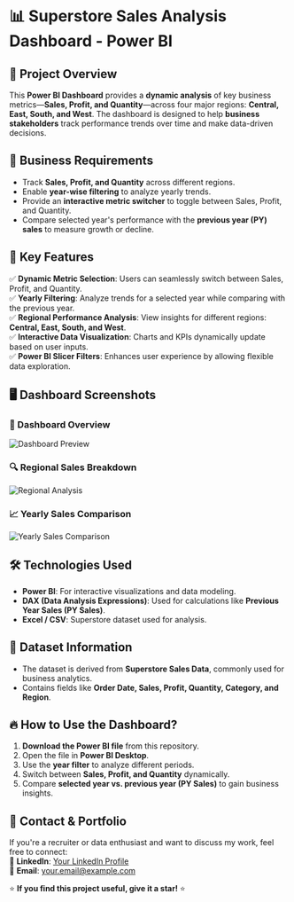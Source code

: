 # 📊 Superstore Sales Analysis Dashboard - Power BI

## 📝 Project Overview
This **Power BI Dashboard** provides a **dynamic analysis** of key business metrics—**Sales, Profit, and Quantity**—across four major regions: **Central, East, South, and West**. The dashboard is designed to help **business stakeholders** track performance trends over time and make data-driven decisions.

## 🎯 Business Requirements
- Track **Sales, Profit, and Quantity** across different regions.
- Enable **year-wise filtering** to analyze yearly trends.
- Provide an **interactive metric switcher** to toggle between Sales, Profit, and Quantity.
- Compare selected year's performance with the **previous year (PY) sales** to measure growth or decline.

## 🚀 Key Features
✅ **Dynamic Metric Selection**: Users can seamlessly switch between Sales, Profit, and Quantity.  
✅ **Yearly Filtering**: Analyze trends for a selected year while comparing with the previous year.  
✅ **Regional Performance Analysis**: View insights for different regions: **Central, East, South, and West**.  
✅ **Interactive Data Visualization**: Charts and KPIs dynamically update based on user inputs.  
✅ **Power BI Slicer Filters**: Enhances user experience by allowing flexible data exploration.  

## 🖥️ Dashboard Screenshots
### 📌 Dashboard Overview
![Dashboard Preview](<screenshot_path>)

### 🔍 Regional Sales Breakdown
![Regional Analysis](<screenshot_path>)

### 📈 Yearly Sales Comparison
![Yearly Sales Comparison](<screenshot_path>)

## 🛠️ Technologies Used
- **Power BI**: For interactive visualizations and data modeling.
- **DAX (Data Analysis Expressions)**: Used for calculations like **Previous Year Sales (PY Sales)**.
- **Excel / CSV**: Superstore dataset used for analysis.

## 📂 Dataset Information
- The dataset is derived from **Superstore Sales Data**, commonly used for business analytics.
- Contains fields like **Order Date, Sales, Profit, Quantity, Category, and Region**.

## 🔥 How to Use the Dashboard?
1. **Download the Power BI file** from this repository.
2. Open the file in **Power BI Desktop**.
3. Use the **year filter** to analyze different periods.
4. Switch between **Sales, Profit, and Quantity** dynamically.
5. Compare **selected year vs. previous year (PY Sales)** to gain business insights.

## 📩 Contact & Portfolio
If you're a recruiter or data enthusiast and want to discuss my work, feel free to connect:  
🔗 **LinkedIn**: [Your LinkedIn Profile](https://linkedin.com/in/yourprofile)  
📧 **Email**: your.email@example.com  

⭐ **If you find this project useful, give it a star!** ⭐
